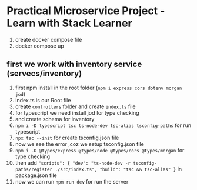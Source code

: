 # Practical Microservice Project - Learn with Stack Learner

1. create docker compose file
2. docker compose up

## first we work with inventory service (servecs/inventory)

1. first npm install in the root folder (`npm i express cors dotenv morgan jod`)
2. index.ts is our Root file
3. create `controllers` folder and create `index.ts` file
4. for typescript we need install jod for type checking
5. and create schema for inventory
6. `npm i -D typescript tsc ts-node-dev tsc-alias tsconfig-paths` for run typescript
7. `npx tsc --init` for create tsconfig.json file 
8. now we see the error ,coz we setup tsconfig.json file
9. `npm i -D @types/express @types/node @types/cors @types/morgan` for type checking
10. then add `"scripts": { "dev": "ts-node-dev -r tsconfig-paths/register ./src/index.ts", "build": "tsc && tsc-alias" }` in package.json file
11. now we can run `npm run dev` for run the server
